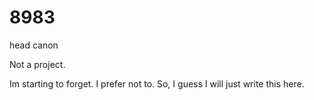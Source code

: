 # 8983
head canon

Not a project. 

Im starting to forget. I prefer not to. So, I guess I will just write this here. 

